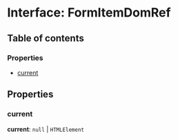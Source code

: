 # Interface: FormItemDomRef

## Table of contents

### Properties

* [current](/auto-docs/form-core/interfaces/FormItemDomRef.md#current)

## Properties

### current

**current**: `null` | `HTMLElement`
